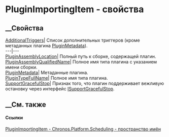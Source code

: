 # PluginImportingItem - свойства
##  __Свойства
[AdditionalTriggers](P_Chronos_Platform_Scheduling_PluginImportingItem_AdditionalTriggers.htm)|
Список дополнительных триггеров (кроме метаданных плагина
[PluginMetadata](P_Chronos_Platform_Scheduling_PluginImportingItem_PluginMetadata.htm)).  
---|---  
[PluginAssemblyLocation](P_Chronos_Platform_Scheduling_PluginImportingItem_PluginAssemblyLocation.htm)|
Полный путь к сборке, содержащей плагин.  
[PluginAssemblyQualifiedName](P_Chronos_Platform_Scheduling_PluginImportingItem_PluginAssemblyQualifiedName.htm)|
Полное имя типа плагина с указанием имени сборки.  
[PluginMetadata](P_Chronos_Platform_Scheduling_PluginImportingItem_PluginMetadata.htm)|
Метаданные плагина.  
[PluginTypeFullName](P_Chronos_Platform_Scheduling_PluginImportingItem_PluginTypeFullName.htm)|
Полное имя типа плагина.  
[SupportGracefulStop](P_Chronos_Platform_Scheduling_PluginImportingItem_SupportGracefulStop.htm)|
Признак того, что плагин поддерживает вежливую остановку через интерфейс
[ISupportGracefulStop](T_Chronos_Contracts_ISupportGracefulStop.htm).  
## __См. также
#### Ссылки
[PluginImportingItem -
](T_Chronos_Platform_Scheduling_PluginImportingItem.htm)
[Chronos.Platform.Scheduling - пространство
имён](N_Chronos_Platform_Scheduling.htm)
